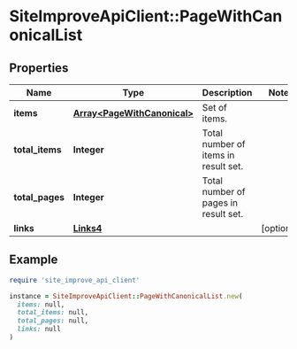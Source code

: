 # SiteImproveApiClient::PageWithCanonicalList

## Properties

| Name | Type | Description | Notes |
| ---- | ---- | ----------- | ----- |
| **items** | [**Array&lt;PageWithCanonical&gt;**](PageWithCanonical.md) | Set of items. |  |
| **total_items** | **Integer** | Total number of items in result set. |  |
| **total_pages** | **Integer** | Total number of pages in result set. |  |
| **links** | [**Links4**](Links4.md) |  | [optional] |

## Example

```ruby
require 'site_improve_api_client'

instance = SiteImproveApiClient::PageWithCanonicalList.new(
  items: null,
  total_items: null,
  total_pages: null,
  links: null
)
```

